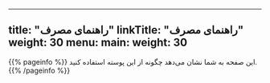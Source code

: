 
---
title: "راهنمای مصرف"
linkTitle: "راهنمای مصرف"
weight: 30
menu:
  main:
    weight: 30
---

{{% pageinfo %}}
این صفحه به شما نشان می‌دهد چگونه از این پوسته استفاده کنید.
{{% /pageinfo %}}
